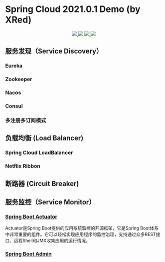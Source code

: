 # Spring Cloud 2021.0.1 Demo (by XRed)
<p align="center">
    <a target="_blank" href="https://www.oracle.com/technetwork/java/javase/downloads/index.html">
		<img src="https://img.shields.io/badge/JDK-1.8+-4c7e9f.svg" >
	</a>
    <a target="_blank">
    	<img src="https://img.shields.io/badge/Spring-2.6.3-62a93d.svg" >
    </a>
	<a target="_blank" href="https://maven.apache.org">
		<img src="https://img.shields.io/badge/springcloud-2.0.1-ca2038.svg" >
	</a>
	<a target="_blank">
    	<img src="https://img.shields.io/badge/SpringCloudAlibaba-2021.0.1.0-0a1c39.svg" >
    </a>
</p>

## 服务发现（Service Discovery）
### Eureka
### Zookeeper
### Nacos
### Consul
### 多注册多订阅模式

## 负载均衡 (Load Balancer)
### Spring Cloud LoadBalancer
### Netflix Ribbon

## 断路器 (Circuit Breaker)

## 服务监控（Service Monitor）
### [Spring Boot Actuator](doc/XRedServiceMonitorActuator.md)
Actuator是Spring Boot提供的应用系统监控的开源框架，它是Spring Boot体系中非常重要的组件。它可以轻松实现应用程序的监控治理，支持通过众多REST接口、远程Shell和JMX收集应用的运行情况。

### [Spring Boot Admin](./XRedServiceMonitorAdmin.md)